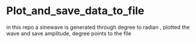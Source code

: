 # Plot_and_save_data_to_file
in this repo a sinewave is generated through degree to radian , plotted the wave and save amplitude, degree points to the file
